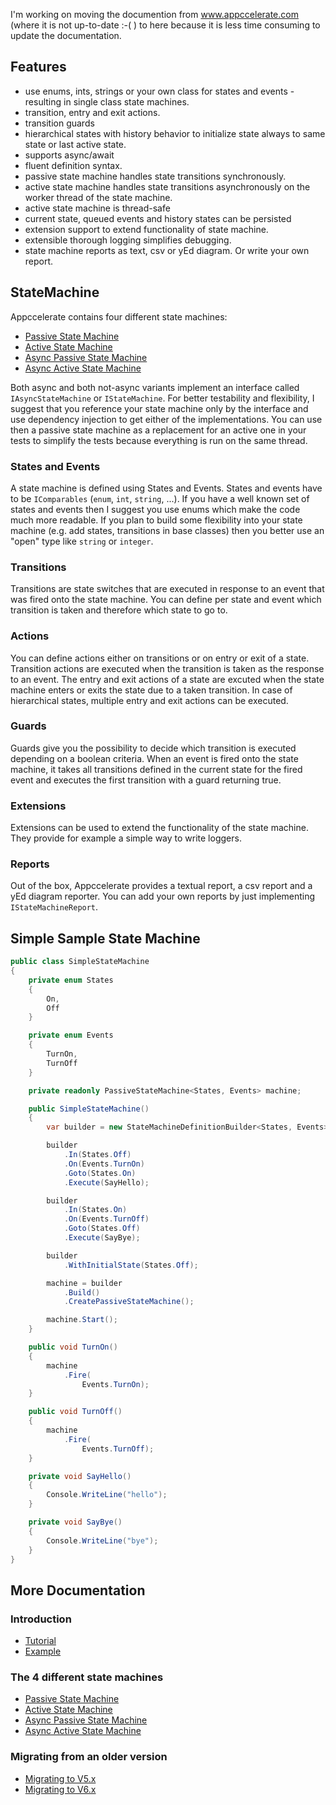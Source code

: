 I'm working on moving the documention from www.appccelerate.com (where it is not up-to-date :-( ) to here because it is less time consuming to update the documentation.

## Features

- use enums, ints, strings or your own class for states and events - resulting in single class state machines.
- transition, entry and exit actions.
- transition guards
- hierarchical states with history behavior to initialize state always to same state or last active state.
- supports async/await
- fluent definition syntax.
- passive state machine handles state transitions synchronously.
- active state machine handles state transitions asynchronously on the worker thread of the state machine.
- active state machine is thread-safe
- current state, queued events and history states can be persisted
- extension support to extend functionality of state machine.
- extensible thorough logging simplifies debugging.
- state machine reports as text, csv or yEd diagram. Or write your own report.

## StateMachine

Appccelerate contains four different state machines:
- [Passive State Machine](documentation/passiveStateMachine.md)
- [Active State Machine](documentation/activeStateMachine.md)
- [Async Passive State Machine](documentation/asyncPassiveStateMachine.md)
- [Async Active State Machine](documentation/asyncActiveStateMachine.md)


Both async and both not-async variants implement an interface called `IAsyncStateMachine` or `IStateMachine`. For better testability and flexibility, I suggest that you reference your state machine only by the interface and use dependency injection to get either of the implementations. You can use then a passive state machine as a replacement for an active one in your tests to simplify the tests because everything is run on the same thread.

### States and Events
A state machine is defined using States and Events. States and events have to be `IComparables` (`enum`, `int`, `string`, ...). If you have a well known set of states and events then I suggest you use enums which make the code much more readable. If you plan to build some flexibility into your state machine (e.g. add states, transitions in base classes) then you better use an "open" type like `string` or `integer`.

### Transitions
Transitions are state switches that are executed in response to an event that was fired onto the state machine. You can define per state and event which transition is taken and therefore which state to go to.

### Actions
You can define actions either on transitions or on entry or exit of a state. Transition actions are executed when the transition is taken as the response to an event. The entry and exit actions of a state are excuted when the state machine enters or exits the state due to a taken transition. In case of hierarchical states, multiple entry and exit actions can be executed.

### Guards
Guards give you the possibility to decide which transition is executed depending on a boolean criteria. When an event is fired onto the state machine, it takes all transitions defined in the current state for the fired event and executes the first transition with a guard returning true.

### Extensions
Extensions can be used to extend the functionality of the state machine. They provide for example a simple way to write loggers.

### Reports
Out of the box, Appccelerate provides a textual report, a csv report and a yEd diagram reporter. You can add your own reports by just implementing `IStateMachineReport`.

## Simple Sample State Machine

```c#
public class SimpleStateMachine
{
    private enum States
    {
        On,
        Off
    }

    private enum Events
    {
        TurnOn,
        TurnOff
    }

    private readonly PassiveStateMachine<States, Events> machine;

    public SimpleStateMachine()
    {
        var builder = new StateMachineDefinitionBuilder<States, Events>();

        builder
            .In(States.Off)
            .On(Events.TurnOn)
            .Goto(States.On)
            .Execute(SayHello);

        builder
            .In(States.On)
            .On(Events.TurnOff)
            .Goto(States.Off)
            .Execute(SayBye);

        builder
            .WithInitialState(States.Off);

        machine = builder
            .Build()
            .CreatePassiveStateMachine();

        machine.Start();
    }

    public void TurnOn()
    {
        machine
            .Fire(
                Events.TurnOn);
    }

    public void TurnOff()
    {
        machine
            .Fire(
                Events.TurnOff);
    }

    private void SayHello()
    {
        Console.WriteLine("hello");
    }

    private void SayBye()
    {
        Console.WriteLine("bye");
    }
}
```

## More Documentation

### Introduction
- [Tutorial](documentation/tutorial.md)
- [Example](documentation/example.md)

### The 4 different state machines
- [Passive State Machine](documentation/passiveStateMachine.md)
- [Active State Machine](documentation/activeStateMachine.md)
- [Async Passive State Machine](documentation/asyncPassiveStateMachine.md)
- [Async Active State Machine](documentation/asyncActiveStateMachine.md)

### Migrating from an older version
- [Migrating to V5.x](documentation/migratingToV5.md)
- [Migrating to V6.x](documentation/migratingToV6.md)